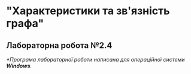 # "Xарактеристики та зв'язність графа"
## Лабораторна робота №2.4
_*Програма лабораторної роботи написана для операційної системи **Windows**._
